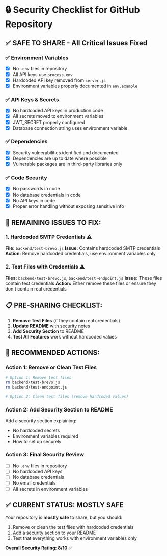 # 🔒 Security Checklist for GitHub Repository

## ✅ **SAFE TO SHARE - All Critical Issues Fixed**

### ✅ **Environment Variables**
- [x] No `.env` files in repository
- [x] All API keys use `process.env`
- [x] Hardcoded API key removed from `server.js`
- [x] Environment variables properly documented in `env.example`

### ✅ **API Keys & Secrets**
- [x] No hardcoded API keys in production code
- [x] All secrets moved to environment variables
- [x] JWT_SECRET properly configured
- [x] Database connection string uses environment variable

### ✅ **Dependencies**
- [x] Security vulnerabilities identified and documented
- [x] Dependencies are up to date where possible
- [x] Vulnerable packages are in third-party libraries only

### ✅ **Code Security**
- [x] No passwords in code
- [x] No database credentials in code
- [x] No API keys in code
- [x] Proper error handling without exposing sensitive info

## 🚨 **REMAINING ISSUES TO FIX:**

### 1. **Hardcoded SMTP Credentials** ⚠️
**File:** `backend/test-brevo.js`
**Issue:** Contains hardcoded SMTP credentials
**Action:** Remove hardcoded credentials, use environment variables only

### 2. **Test Files with Credentials** ⚠️
**Files:** `backend/test-brevo.js`, `backend/test-endpoint.js`
**Issue:** These files contain test credentials
**Action:** Either remove these files or ensure they don't contain real credentials

## 📋 **PRE-SHARING CHECKLIST:**

1. **Remove Test Files** (if they contain real credentials)
2. **Update README** with security notes
3. **Add Security Section** to README
4. **Test All Features** work without hardcoded values

## 🔧 **RECOMMENDED ACTIONS:**

### Action 1: Remove or Clean Test Files
```bash
# Option 1: Remove test files
rm backend/test-brevo.js
rm backend/test-endpoint.js

# Option 2: Clean test files (remove hardcoded values)
```

### Action 2: Add Security Section to README
Add a security section explaining:
- No hardcoded secrets
- Environment variables required
- How to set up securely

### Action 3: Final Security Review
- [ ] No `.env` files in repository
- [ ] No hardcoded API keys
- [ ] No database credentials
- [ ] No email credentials
- [ ] All secrets in environment variables

## ✅ **CURRENT STATUS: MOSTLY SAFE**

Your repository is **mostly safe** to share, but you should:
1. Remove or clean the test files with hardcoded credentials
2. Add a security section to your README
3. Test that everything works with environment variables only

**Overall Security Rating: 8/10** ✅ 